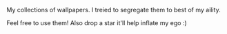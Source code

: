 My collections of wallpapers. I treied to segregate them to best of my aility.

Feel free to use them! Also drop a star it'll help inflate my ego :)
